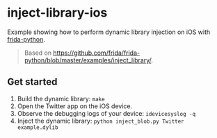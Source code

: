 # inject-library-ios
Example showing how to perform dynamic library injection on iOS with [frida-python](https://github.com/frida/frida-python).

> Based on https://github.com/frida/frida-python/blob/master/examples/inject_library/.

## Get started
1. Build the dynamic library: `make`
2. Open the Twitter app on the iOS device.
3. Observe the debugging logs of your device: `idevicesyslog -q`
4. Inject the dynamic library: `python inject_blob.py Twitter example.dylib`
